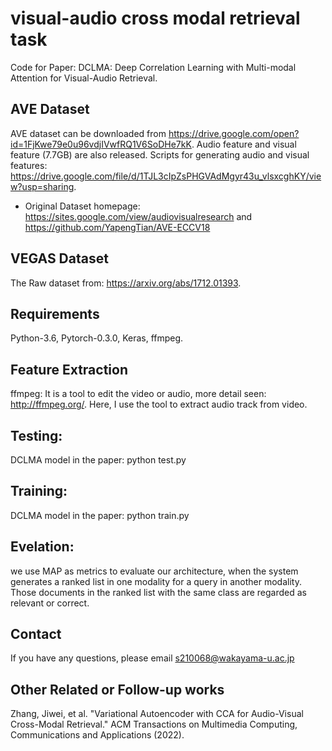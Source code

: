 # visual-audio cross modal retrieval task

Code for Paper: DCLMA: Deep Correlation Learning with Multi-modal Attention for Visual-Audio Retrieval.

## AVE Dataset 
AVE dataset can be downloaded from https://drive.google.com/open?id=1FjKwe79e0u96vdjIVwfRQ1V6SoDHe7kK.
Audio feature and visual feature (7.7GB) are also released. 
Scripts for generating audio and visual features: https://drive.google.com/file/d/1TJL3cIpZsPHGVAdMgyr43u_vlsxcghKY/view?usp=sharing.
- Original Dataset homepage: https://sites.google.com/view/audiovisualresearch and https://github.com/YapengTian/AVE-ECCV18
## VEGAS Dataset 
The Raw dataset from: https://arxiv.org/abs/1712.01393.

## Requirements
Python-3.6, Pytorch-0.3.0, Keras, ffmpeg.

## Feature Extraction
ffmpeg:
It is a tool to edit the video or audio, more detail seen: http://ffmpeg.org/. Here, I use the tool to extract audio track from video.

## Testing:
DCLMA model in the paper: python test.py

## Training:
DCLMA model in the paper: python train.py

## Evelation: 
we use MAP as metrics to evaluate our architecture, when the system generates a ranked list in one modality for a query in another modality. Those documents in the ranked list with the same class are regarded as relevant or correct.

## Contact
If you have any questions, please email s210068@wakayama-u.ac.jp
## Other Related or Follow-up works
Zhang, Jiwei, et al. "Variational Autoencoder with CCA for Audio-Visual Cross-Modal Retrieval." ACM Transactions on Multimedia Computing, Communications and Applications (2022).
